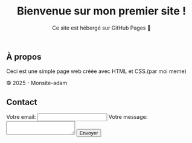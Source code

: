<!DOCTYPE html>
<html lang="fr">
<head>
  <meta charset="UTF-8">
  <link rel="stylesheet" href="style.css">
</head>
<body>
  <header>
    <h1>Bienvenue sur mon premier site !</h1>
    <p>Ce site est hébergé sur GitHub Pages 🎉</p>
  </header>

  <main>
    <section>
      <h2>À propos</h2>
      <p>Ceci est une simple page web créée avec HTML et CSS.(par moi meme)</p>
    </section>
  </main>
            <footer>
        <p>© 2025 - Monsite-adam</p>
        <section id="contact">
          <h2>Contact</h2>
          <form action="https://formspree.io/f/xkgrjznr" method="POST">
            <label for="email">Votre email:</label>
            <input type="email" id="email" name="email" required>    
            <label for="message">Votre message:</label>
            <textarea id="message" name="message" required></textarea>
            <button type="submit">Envoyer</button>
 
